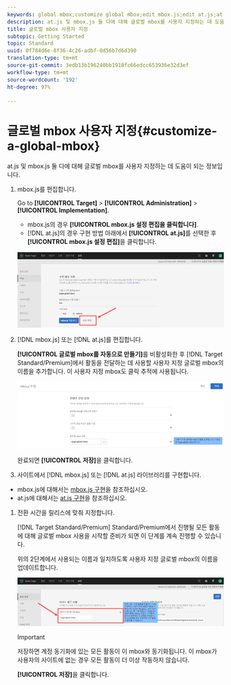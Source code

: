 ```yaml
---
keywords: global mbox;customize global mbox;edit mbox.js;edit at.js;at.js;implement mbox.js;implement at.js
description: at.js 및 mbox.js 둘 다에 대해 글로벌 mbox를 사용자 지정하는 데 도움이 되는 정보입니다.
title: 글로벌 mbox 사용자 지정
subtopic: Getting Started
topic: Standard
uuid: 0f784d6e-8f36-4c26-adbf-0d56b7d6d390
translation-type: tm+mt
source-git-commit: 3edb13b196240bb1918fc66edcc653936e32d3ef
workflow-type: tm+mt
source-wordcount: '192'
ht-degree: 97%

---
```



# 글로벌 mbox 사용자 지정{#customize-a-global-mbox}

at.js 및 mbox.js 둘 다에 대해 글로벌 mbox를 사용자 지정하는 데 도움이 되는 정보입니다.

1. mbox.js를 편집합니다.

   Go to **[!UICONTROL Target]** > **[!UICONTROL Administration]** > **[!UICONTROL Implementation]**.

   * mbox.js의 경우 **[!UICONTROL mbox.js 설정 편집을 클릭합니다]**.
   * [!DNL at.js]의 경우 구현 방법 아래에서 **[!UICONTROL at.js]**&#x200B;를 선택한 후 **[!UICONTROL mbox.js 설정 편집]**&#x200B;을 클릭합니다.

   ![](assets/step-1-edit-mboxjs.png)

1. [!DNL mbox.js] 또는 [!DNL at.js]를 편집합니다.

   **[!UICONTROL 글로벌 mbox를 자동으로 만들기]**&#x200B;를 비활성화한 후 [!DNL Target Standard/Premium]에서 활동을 전달하는 데 사용할 사용자 지정 글로벌 mbox의 이름을 추가합니다. 이 사용자 지정 mbox도 클릭 추적에 사용됩니다.

   ![](assets/step-2-edit-mboxjs-or-atjs.png)

   완료되면 **[!UICONTROL 저장]**&#x200B;을 클릭합니다.
1. 사이트에서 [!DNL mbox.js] 또는 [!DNL at.js] 라이브러리를 구현합니다.

* mbox.js에 대해서는 [mbox.js 구현](../../../../c-implementing-target/c-implementing-target-for-client-side-web/t-mbox-download/mbox-download.md#task_4EAE26BB84FD4E1D858F411AEDF4B420)을 참조하십시오.
* at.js에 대해서는 [at.js 구현](../../../../c-implementing-target/c-implementing-target-for-client-side-web/t-mbox-download/c-target-atjs-implementation/target-atjs-implementation.md#concept_8AC8D169E02944B1A547A0CAD97EAC17)을 참조하십시오.

1. 전환 시간을 릴리스에 맞춰 지정합니다.

   [!DNL Target Standard/Premium] Standard/Premium에서 진행될 모든 활동에 대해 글로벌 mbox 사용을 시작할 준비가 되면 이 단계를 계속 진행할 수 있습니다.

   위의 2단계에서 사용되는 이름과 일치하도록 사용자 지정 글로벌 mbox의 이름을 업데이트합니다.

   ![](assets/step-4-time-the-transition-with-your-release.png)

   >[!IMPORTANT]
   >
   >저장하면 계정 동기화에 있는 모든 활동이 이 mbox와 동기화됩니다. 이 mbox가 사용자의 사이트에 없는 경우 모든 활동이 더 이상 작동하지 않습니다.

   **[!UICONTROL 저장]**&#x200B;을 클릭합니다.
